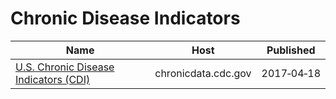 # Chronic Disease Indicators

Name | Host | Published
---- | ---- | ---------
[U.S. Chronic Disease Indicators (CDI)](../datasets/g4ie-h725.md) | chronicdata.cdc.gov | 2017&#x2011;04&#x2011;18

